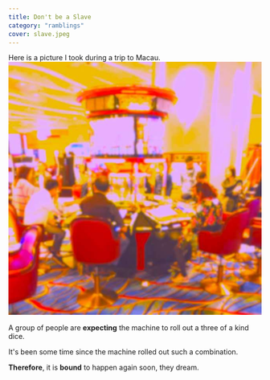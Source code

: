 ```yaml
---
title: Don't be a Slave
category: "ramblings"
cover: slave.jpeg
---
```


Here is a picture I took during a trip to Macau.
![A group of adults mindlessly feeding their money into a (potentially rigged) random number generator.](slave.jpeg "Ignoring the Odds")

A group of people are **expecting** the machine to roll out a three of a kind dice.

It's been some time since the machine rolled out such a combination.

**Therefore**, it is **bound** to happen again soon, they dream.
